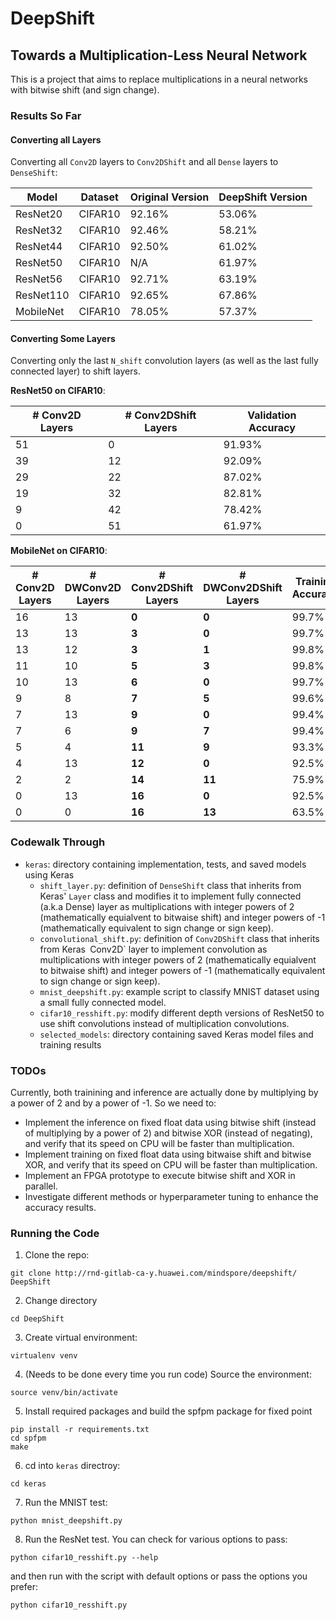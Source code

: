 # DeepShift
## Towards a Multiplication-Less Neural Network

This is a project that aims to replace multiplications in a neural networks with bitwise shift (and sign change).

### Results So Far
#### Converting all Layers
Converting all `Conv2D` layers to `Conv2DShift` and all `Dense` layers to `DenseShift`:

| Model | Dataset | Original Version | DeepShift Version | 
|-------| ------- | -------------------------- | ----------------------------- |
| ResNet20 | CIFAR10 | 92.16% | 53.06% |
| ResNet32 | CIFAR10 | 92.46% | 58.21% |
| ResNet44 | CIFAR10 | 92.50% | 61.02% |
| ResNet50 | CIFAR10 | N/A | 61.97%  |
| ResNet56 | CIFAR10 | 92.71% |  63.19% |
| ResNet110 | CIFAR10 | 92.65% | 67.86% |
| MobileNet | CIFAR10 | 78.05% | 57.37% |


#### Converting Some Layers
Converting only the last `N_shift` convolution layers (as well as the last fully connected layer) to shift layers.

**ResNet50 on CIFAR10**:

| # Conv2D Layers | **# Conv2DShift Layers** | **Validation Accuracy** |
| --------------- | -------------------- | ------------------- |
| 51 | 0 | 91.93% |
| 39 | 12 | 92.09% |
| 29 | 22 | 87.02% |
| 19 | 32 | 82.81% |
| 9 | 42 | 78.42% |
| 0 | 51 | 61.97% |

**MobileNet on CIFAR10**:

| # Conv2D Layers | # DWConv2D Layers | **# Conv2DShift Layers** | **# DWConv2DShift Layers** | Training Accuracy | **Validation Accuracy** |
| --------------- | ----------------- | -------------------- | ---------------------- | ----------------- | ------------------- |
| 16 | 13 | **0** | **0** | 99.7% | **78.05%** |
| 13 | 13 | **3** | **0** | 99.7% | **79.11%** |
| 13 | 12 | **3** | **1** | 99.8% | **78.34%** |
| 11 | 10 | **5** | **3** | 99.8% | **79.03%** |
| 10 | 13 | **6** | **0** | 99.7% | **78.15%** |
| 9 | 8 | **7** | **5** | 99.6% | **77.19%** |
| 7 | 13 | **9** | **0** | 99.4% | **76.69%** |
| 7 | 6 | **9** | **7** | 99.4% | **75.11%** |
| 5 | 4 | **11** | **9** | 93.3% | **70.60%** |
| 4 | 13 | **12** | **0** | 92.5% | **73.23%** |
| 2 | 2 | **14** | **11** | 75.9% | **67.04%** |
| 0 | 13 | **16** | **0** | 92.5% | **70.34%** |
| 0 | 0 | **16** | **13** | 63.5% | **57.37%** |

### Codewalk Through
* `keras`: directory containing implementation, tests, and saved models using Keras
    * `shift_layer.py`: definition of `DenseShift` class that inherits from Keras' `Layer` class and modifies it to implement fully connected (a.k.a Dense) layer as multiplications with integer powers of 2 (mathematically equialvent to bitwaise shift) and  integer powers of -1 (mathematically equivalent to sign change or sign keep). 
    * `convolutional_shift.py`: definition of `Conv2DShift` class that inherits from Keras` `Conv2D` layer to implement convolution as multiplications with integer powers of 2 (mathematically equialvent to bitwaise shift) and  integer powers of -1 (mathematically equivalent to sign change or sign keep).
    * `mnist_deepshift.py`: example script to classify MNIST dataset using a small fully connected model.
    * `cifar10_resshift.py`: modify different depth versions of ResNet50 to use shift convolutions instead of multiplication convolutions.
    * `selected_models`: directory containing saved Keras model files and training results

### TODOs
Currently, both trainining and inference are actually done by multiplying by a power of 2 and by a power of -1.
So we need to:
- Implement the inference on fixed float data using bitwise shift (instead of multiplying by a power of 2) and bitwise XOR (instead of negating), and verify that its speed on CPU will be faster than multiplication.
- Implement training on fixed float data using bitwaise shift and bitwise XOR, and verify that its speed on CPU will be faster than multiplication.
- Implement an FPGA prototype to execute bitwise shift and XOR  in parallel.
- Investigate different methods or hyperparameter tuning to enhance the accuracy results.

### Running the Code
1. Clone the repo:
```
git clone http://rnd-gitlab-ca-y.huawei.com/mindspore/deepshift/ DeepShift
```
2. Change directory
```
cd DeepShift
```
3. Create virtual environment: 
```
virtualenv venv
```
4. (Needs to be done every time you run code) Source the environment:
```
source venv/bin/activate
```
5. Install required packages and build the spfpm package for fixed point
```
pip install -r requirements.txt
cd spfpm
make
```
6. cd into `keras` directroy:
```
cd keras
```
7. Run the MNIST test:
```
python mnist_deepshift.py
```
8. Run the ResNet test. You can check for various options to pass:
```
python cifar10_resshift.py --help
```
and then run with the script with default options or pass the options you prefer:
```
python cifar10_resshift.py
```
